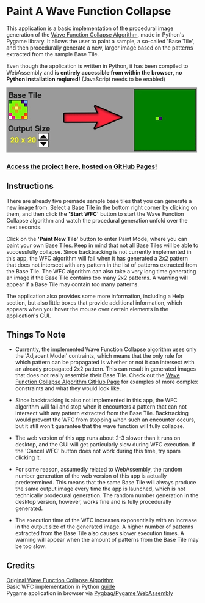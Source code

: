 # Paint A Wave Function Collapse

This application is a basic implementation of the procedural image generation of the [Wave Function Collapse Algorithm](https://github.com/mxgmn/WaveFunctionCollapse/), made in Python's Pygame library. It allows the user to paint a sample, a so-called 'Base Tile', and then procedurally generate a new, larger image based on the patterns extracted from the sample Base Tile. 

Even though the application is written in Python, it has been compiled to WebAssembly and **is entirely accessible from within the browser, no Python installation reqiured!** (JavaScript needs to be enabled)


![WFC Preview](wfc-preview.gif)

### **[Access the project here, hosted on GitHub Pages!](https://vik-ma.github.io/paint-a-wave-function-collapse/)**

## Instructions
There are already five premade sample base tiles that you can generate a new image from. Select a Base Tile in the bottom right corner by clicking on them, and then click the **'Start WFC'** button to start the Wave Function Collapse algorithm and watch the procedural generation unfold over the next seconds.

Click on the **'Paint New Tile'** button to enter Paint Mode, where you can paint your own Base Tiles. Keep in mind that not all Base Tiles will be able to successfully collapse. Since backtracking is not currently implemented in this app, the WFC algorithm will fail when it has generated a 2x2 pattern that does not intersect with any pattern in the list of patterns extracted from the Base Tile. The WFC algorithm can also take a very long time generating an image if the Base Tile contains too many 2x2 patterns. A warning will appear if a Base Tile may contain too many patterns.

The application also provides some more information, including a Help section, but also little boxes that provide additional information, which appears when you hover the mouse over certain elements in the application's GUI.

## Things To Note
- Currently, the implemented Wave Function Collapse algorithm uses only the 'Adjacent Model' contraints, which means that the only rule for which pattern can be propagated is whether or not it can intersect with an already propagated 2x2 pattern. This can result in generated images that does not really resemble their Base Tile. Check out the [Wave Function Collapse Algorithm GitHub Page](https://github.com/mxgmn/WaveFunctionCollapse/#readme) for examples of more complex constraints and what they would look like.

- Since backtracking is also not implemented in this app, the WFC algorithm will fail and stop when it encounters a pattern that can not intersect with any pattern extracted from the Base Tile. Backtracking would prevent the WFC from stopping when such an encounter occurs, but it still won't guarantee that the wave function will fully collapse.

- The web version of this app runs about 2-3 slower than it runs on desktop, and the GUI will get particularly slow during WFC execution. If the 'Cancel WFC' button does not work during this time, try spam clicking it.

- For some reason, assumedly related to WebAssembly, the random number generation of the web version of this app is actually predetermined. This means that the same Base Tile will always produce the same output image every time the app is launched, which is not technically prodecural generation. The random number generation in the desktop version, however, works fine and is fully procedurally generated.

- The execution time of the WFC increases exponentially with an increase in the output size of the generated image. A higher number of patterns extracted from the Base Tile also causes slower execution times. A warning will appear when the amount of patterns from the Base Tile may be too slow.

## Credits
[Original Wave Function Collapse Algorithm](https://github.com/mxgmn/WaveFunctionCollapse/)  
Basic WFC implementation in Python [guide](https://medium.com/swlh/wave-function-collapse-tutorial-with-a-basic-exmaple-implementation-in-python-152d83d5cdb1)  
Pygame application in browser via [Pygbag/Pygame WebAssembly](https://github.com/pygame-web)  
